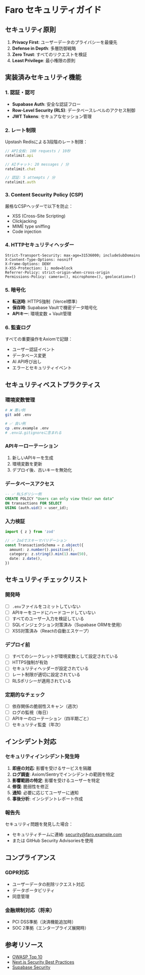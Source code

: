 # Faro セキュリティガイド

## セキュリティ原則

1. **Privacy First**: ユーザーデータのプライバシーを最優先
2. **Defense in Depth**: 多層防御戦略
3. **Zero Trust**: すべてのリクエストを検証
4. **Least Privilege**: 最小権限の原則

## 実装済みセキュリティ機能

### 1. 認証・認可

- **Supabase Auth**: 安全な認証フロー
- **Row-Level Security (RLS)**: データベースレベルのアクセス制御
- **JWT Tokens**: セキュアなセッション管理

### 2. レート制限

Upstash Redisによる3段階のレート制限：

```typescript
// API全般: 100 requests / 10秒
ratelimit.api

// AIチャット: 20 messages / 分
ratelimit.chat

// 認証: 5 attempts / 分
ratelimit.auth
```

### 3. Content Security Policy (CSP)

厳格なCSPヘッダーで以下を防止：
- XSS (Cross-Site Scripting)
- Clickjacking
- MIME type sniffing
- Code injection

### 4. HTTPセキュリティヘッダー

```
Strict-Transport-Security: max-age=31536000; includeSubDomains
X-Content-Type-Options: nosniff
X-Frame-Options: DENY
X-XSS-Protection: 1; mode=block
Referrer-Policy: strict-origin-when-cross-origin
Permissions-Policy: camera=(), microphone=(), geolocation=()
```

### 5. 暗号化

- **転送時**: HTTPS強制（Vercel標準）
- **保存時**: Supabase Vaultで機密データ暗号化
- **APIキー**: 環境変数 + Vault管理

### 6. 監査ログ

すべての重要操作をAxiomで記録：
- ユーザー認証イベント
- データベース変更
- AI API呼び出し
- エラーとセキュリティイベント

## セキュリティベストプラクティス

### 環境変数管理

```bash
# ❌ 悪い例
git add .env

# ✅ 良い例
cp .env.example .env
# .envは.gitignoreに含まれる
```

### APIキーローテーション

1. 新しいAPIキーを生成
2. 環境変数を更新
3. デプロイ後、古いキーを無効化

### データベースアクセス

```sql
-- ✅ RLSポリシー例
CREATE POLICY "Users can only view their own data"
ON transactions FOR SELECT
USING (auth.uid() = user_id);
```

### 入力検証

```typescript
import { z } from 'zod'

// ✅ Zodでスキーマバリデーション
const TransactionSchema = z.object({
  amount: z.number().positive(),
  category: z.string().min(1).max(50),
  date: z.date(),
})
```

## セキュリティチェックリスト

### 開発時

- [ ] `.env`ファイルをコミットしていない
- [ ] APIキーをコードにハードコードしていない
- [ ] すべてのユーザー入力を検証している
- [ ] SQLインジェクション対策済み（Supabase ORMを使用）
- [ ] XSS対策済み（Reactの自動エスケープ）

### デプロイ前

- [ ] すべてのシークレットが環境変数として設定されている
- [ ] HTTPS強制が有効
- [ ] セキュリティヘッダーが設定されている
- [ ] レート制限が適切に設定されている
- [ ] RLSポリシーが適用されている

### 定期的なチェック

- [ ] 依存関係の脆弱性スキャン（週次）
- [ ] ログの監視（毎日）
- [ ] APIキーのローテーション（四半期ごと）
- [ ] セキュリティ監査（年次）

## インシデント対応

### セキュリティインシデント発生時

1. **即座の対応**: 影響を受けるサービスを隔離
2. **ログ調査**: Axiom/Sentryでインシデントの範囲を特定
3. **影響範囲の特定**: 影響を受けるユーザーを特定
4. **修復**: 脆弱性を修正
5. **通知**: 必要に応じてユーザーに通知
6. **事後分析**: インシデントレポート作成

### 報告先

セキュリティ問題を発見した場合：
- セキュリティチームに連絡: security@faro.example.com
- または GitHub Security Advisoriesを使用

## コンプライアンス

### GDPR対応

- ユーザーデータの削除リクエスト対応
- データポータビリティ
- 同意管理

### 金融規制対応（将来）

- PCI DSS準拠（決済機能追加時）
- SOC 2準拠（エンタープライズ展開時）

## 参考リソース

- [OWASP Top 10](https://owasp.org/www-project-top-ten/)
- [Next.js Security Best Practices](https://nextjs.org/docs/app/building-your-application/security)
- [Supabase Security](https://supabase.com/docs/guides/database/security)

